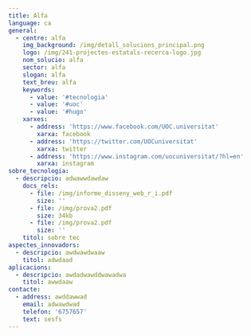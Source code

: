 ```yaml
---
title: Alfa
language: ca
general:
  - centre: alfa
    img_background: /img/detall_solucions_principal.png
    logo: /img/241-projectes-estatals-recerca-logo.jpg
    nom_solucio: alfa
    sector: alfa
    slogan: alfa
    text_breu: alfa
    keywords:
      - value: '#tecnologia'
      - value: '#uoc'
      - value: '#hugo'
    xarxes:
      - address: 'https://www.facebook.com/UOC.universitat'
        xarxa: facebook
      - address: 'https://twitter.com/UOCuniversitat'
        xarxa: twitter
      - address: 'https://www.instagram.com/uocuniversitat/?hl=en'
        xarxa: instagram 
sobre_tecnologia:
  - descripcio: adwawwdawdaw
    docs_rels:
      - file: /img/informe_disseny_web_r_i.pdf
        size: ''
      - file: /img/prova2.pdf
        size: 34kb
      - file: /img/prova2.pdf
        size: ''
    titol: sobre tec
aspectes_innovadors:
  - descripcio: awdwawdwaaw
    titol: adwdaad
aplicacions:
  - descripcio: awdadwawddwawadwa
    titol: awwdaaw
contacte:
  - address: awddawwad
    email: adwawdwad
    telefon: '6757657'
    text: sesfs
---
```


